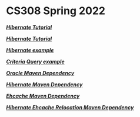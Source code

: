 # CS308 Spring 2022

***[Hibernate Tutorial](https://www.tutorialspoint.com/hibernate/index.htm)***

***[Hibernate Tutorial](https://www.javatpoint.com/hibernate-tutorial)***

***[Hibernate example](https://www.codejava.net/frameworks/hibernate/how-to-make-hibernate-work-with-oracle-database)***

***[Criteria Query example](https://www.baeldung.com/hibernate-criteria-queries)***

***[Oracle Maven Dependency](https://mvnrepository.com/artifact/com.oracle.database.jdbc/ojdbc8/21.5.0.0)***

***[Hibernate Maven Dependency](https://mvnrepository.com/artifact/org.hibernate/hibernate-core/5.6.7.Final)***

***[Ehcache Maven Dependency](https://mvnrepository.com/artifact/net.sf.ehcache/ehcache)***

***[Hibernate Ehcache Relocation Maven Dependency](https://mvnrepository.com/artifact/org.hibernate/hibernate-ehcache)***
